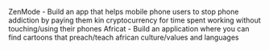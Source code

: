ZenMode - Build an app that helps mobile phone users to stop phone addiction by paying them kin cryptocurrency for time spent working without touching/using their phones
Africat - Build an application where you  can find cartoons that preach/teach african culture/values and languages